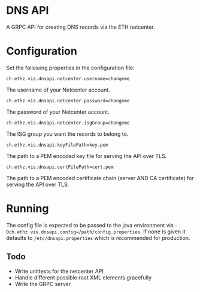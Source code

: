 # DNS API

A GRPC API for creating DNS records via the ETH netcenter.

# Configuration

Set the following properties in the configuration file:

```properties
ch.ethz.vis.dnsapi.netcenter.username=changeme
```

The username of your Netcenter account.

```properties
ch.ethz.vis.dnsapi.netcenter.password=changeme
```

The password of your Netcenter account.

```properties
ch.ethz.vis.dnsapi.netcenter.isgGroup=changeme
```

The ISG group you want the records to belong to.

```properties
ch.ethz.vis.dnsapi.keyFilePath=key.pem
```

The path to a PEM encoded key file for serving the API over TLS.

```properties
ch.ethz.vis.dnsapi.certFilePath=cert.pem
```
The path to a PEM encoded certificate chain (server AND CA certificate) for
serving the API over TLS.

# Running

The config file is expected to be passed to the java environment via
`-Dch.ethz.vis.dnsapi.config=/path/config.properties`. If none is given it
defaults to `/etc/dnsapi.properties` which is recommended for production.

## Todo

* Write unittests for the netcenter API
* Handle different possible root XML elements gracefully
* Write the GRPC server
